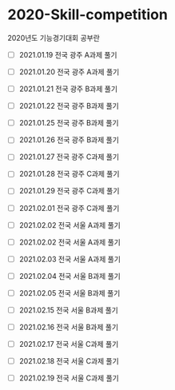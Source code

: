 # 2020-Skill-competition
2020년도 기능경기대회 공부란

- [ ] 2021.01.19 전국 광주 A과제 풀기
- [ ] 2021.01.20 전국 광주 A과제 풀기 
- [ ] 2021.01.21 전국 광주 B과제 풀기
- [ ] 2021.01.22 전국 광주 B과제 풀기
- [ ] 2021.01.25 전국 광주 B과제 풀기
- [ ] 2021.01.26 전국 광주 B과제 풀기
- [ ] 2021.01.27 전국 광주 C과제 풀기
- [ ] 2021.01.28 전국 광주 C과제 풀기
- [ ] 2021.01.29 전국 광주 C과제 풀기
- [ ] 2021.02.01 전국 광주 C과제 풀기
- [ ] 2021.02.02 전국 서울 A과제 풀기
- [ ] 2021.02.02 전국 서울 A과제 풀기
- [ ] 2021.02.03 전국 서울 A과제 풀기
- [ ] 2021.02.04 전국 서울 B과제 풀기
- [ ] 2021.02.05 전국 서울 B과제 풀기
- [ ] 2021.02.15 전국 서울 B과제 풀기
- [ ] 2021.02.16 전국 서울 B과제 풀기
- [ ] 2021.02.17 전국 서울 C과제 풀기
- [ ] 2021.02.18 전국 서울 C과제 풀기
- [ ] 2021.02.19 전국 서울 C과제 풀기



